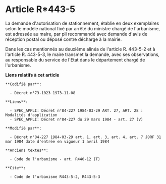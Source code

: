 # Article R*443-5

La demande d'autorisation de stationnement, établie en deux exemplaires selon le modèle national fixé par arrêté du ministre
chargé de l'urbanisme, est adressée au maire, par pli recommandé avec demande d'avis de réception postal ou déposé contre
décharge à la mairie.

Dans les cas mentionnés au deuxième alinéa de l'article R. 443-5-2 et à l'article R. 443-5-3, le maire transmet la demande,
avec ses observations, au responsable du service de l'Etat dans le département chargé de l'urbanisme.

**Liens relatifs à cet article**

	**Codifié par**:

	  - Décret n°73-1023 1973-11-08

	**Liens**:

	  - SPEC_APPLI: Décret n°84-227 1984-03-29 ART. 27, ART. 28 : Modalités d'application
	  - SPEC_APPLI: Décret n°84-227 du 29 mars 1984 - art. 27 (V)

	**Modifié par**:

	  - Décret n°84-227 1984-03-29 art. 1, art. 3, art. 4, art. 7 JORF 31 mar 1984 date d'entrée en vigueur 1 avril 1984

	**Anciens textes**:

	  - Code de l'urbanisme - art. R440-12 (T)

	**Cite**:

	  - Code de l'urbanisme R443-5-2, R443-5-3

